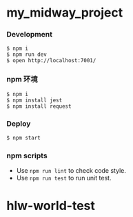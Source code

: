 # my_midway_project


### Development

```项目启动
$ npm i
$ npm run dev
$ open http://localhost:7001/
```

### npm 环境
```npm 环境
$ npm i
$ npm install jest
$ npm install request

```
### Deploy

```bash
$ npm start
```

### npm scripts

- Use `npm run lint` to check code style.
- Use `npm run test` to run unit test.


[midway]: https://midwayjs.org
# hlw-world-test
